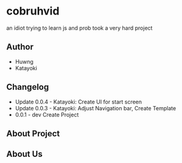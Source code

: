 # cobruhvid
an idiot trying to learn js and prob took a very hard project

## Author
- Huwng
- Katayoki

## Changelog 
- Update 0.0.4 - Katayoki: Create UI for start screen
- Update 0.0.3 - Katayoki: Adjust Navigation bar, Create Template
- 0.0.1 - dev Create Project

## About Project

## About Us